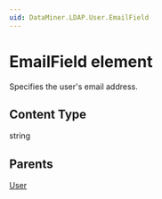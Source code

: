 ```yaml
---
uid: DataMiner.LDAP.User.EmailField
---
```


# EmailField element

Specifies the user's email address.

## Content Type

string

## Parents

[User](xref:DataMiner.LDAP.User)
